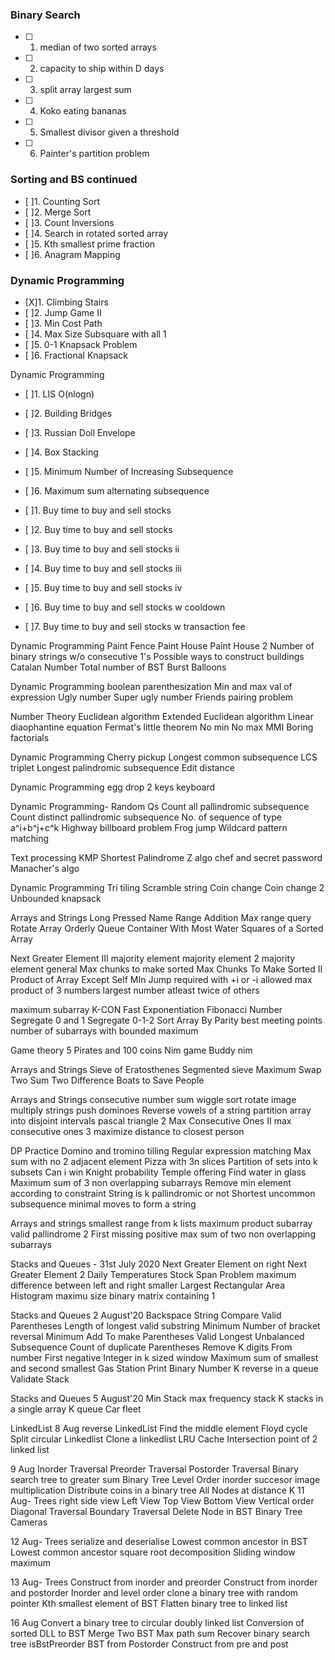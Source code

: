 ### Binary Search
- [ ] 1. median of two sorted arrays
- [ ] 2. capacity to ship within D days
- [ ] 3. split array largest sum
- [ ] 4. Koko eating bananas
- [ ] 5. Smallest divisor given a threshold
- [ ] 6. Painter's partition problem

### Sorting and BS continued
- [ ]1. Counting Sort
- [ ]2. Merge Sort 
- [ ]3. Count Inversions
- [ ]4. Search in rotated sorted array
- [ ]5. Kth smallest prime fraction 
- [ ]6. Anagram Mapping 

### Dynamic Programming
- [X]1. Climbing Stairs
- [ ]2. Jump Game II
- [ ]3. Min Cost Path
- [ ]4. Max Size Subsquare with all 1
- [ ]5. 0-1 Knapsack Problem
- [ ]6. Fractional Knapsack

Dynamic Programming
- [ ]1. LIS O(nlogn)
- [ ]2. Building Bridges 
- [ ]3. Russian Doll Envelope
- [ ]4. Box Stacking
- [ ]5. Minimum Number of Increasing Subsequence
- [ ]6. Maximum sum alternating subsequence 

- [ ]1. Buy time to buy and sell stocks 
- [ ]2. Buy time to buy and sell stocks
- [ ]3. Buy time to buy and sell stocks ii
- [ ]4. Buy time to buy and sell stocks iii
- [ ]5. Buy time to buy and sell stocks iv
- [ ]6. Buy time to buy and sell stocks w cooldown
- [ ]7. Buy time to buy and sell stocks w transaction fee

Dynamic Programming
Paint Fence 
Paint House
Paint House 2
Number of binary strings w/o consecutive 1's
Possible ways to construct buildings 
Catalan Number 
Total number of BST
Burst Balloons

Dynamic Programming 
boolean parenthesization
Min and max val of expression
Ugly number
Super ugly number
Friends pairing problem

Number Theory
Euclidean algorithm
Extended Euclidean algorithm
Linear diaophantine equation
Fermat's little theorem
No min No max
MMI
Boring factorials

Dynamic Programming
Cherry pickup
Longest common subsequence
LCS triplet
Longest palindromic subsequence
Edit distance

Dynamic Programming
egg drop
2 keys keyboard

Dynamic Programming- Random Qs
Count all pallindromic subsequence
Count distinct pallindromic subsequence
No. of sequence of type a^i+b^j+c^k
Highway billboard problem
Frog jump
Wildcard pattern matching

Text processing
KMP
Shortest Palindrome
Z algo
chef and secret password
Manacher's algo

Dynamic Programming
Tri tiling
Scramble string
Coin change 
Coin change 2
Unbounded knapsack

Arrays and Strings
Long Pressed Name
Range Addition
Max range query
Rotate Array
Orderly Queue
Container With Most Water
Squares of a Sorted Array


Next Greater Element III
majority element
majority element 2
majority element general
Max chunks to make sorted
Max Chunks To Make Sorted II
Product of Array Except Self
MIn Jump required with +i or -i allowed
max product of 3 numbers
largest number atleast twice of others


maximum subarray
K-CON
Fast Exponentiation
Fibonacci Number
Segregate 0 and 1
Segregate 0-1-2
Sort Array By Parity
best meeting points
number of subarrays with bounded maximum

Game theory
5 Pirates and 100 coins
Nim game
Buddy nim

Arrays and Strings
Sieve of Eratosthenes
Segmented sieve
Maximum Swap
Two Sum
Two Difference
Boats to Save People

Arrays and Strings
consecutive number sum
wiggle sort
rotate image
multiply strings
push dominoes
Reverse vowels of a string
partition array into disjoint intervals
pascal triangle 2
Max Consecutive Ones II
max consecutive ones 3
maximize distance to closest person

DP Practice
Domino and tromino tilling
Regular expression matching
Max sum with no 2 adjacent element
Pizza with 3n slices
Partition of sets into k subsets
Can i win
Knight probability
Temple offering
Find water in glass
Maximum sum of 3 non overlapping subarrays
Remove min element according to constraint
String is k pallindromic or not
Shortest uncommon subsequence
minimal moves to form a string

Arrays and strings
smallest range from k lists
maximum product subarray
valid pallindrome 2
First missing positive
max sum of two non overlapping subarrays

Stacks and Queues - 31st July 2020
Next Greater Element on right
Next Greater Element 2
Daily Temperatures
Stock Span Problem
maximum difference between left and right smaller
Largest Rectangular Area Histogram
maximu size binary matrix containing 1

Stacks and Queues 2 August'20
Backspace String Compare
Valid Parentheses
Length of longest valid substring
Minimum Number of bracket reversal
Minimum Add To make Parentheses Valid
Longest Unbalanced Subsequence
Count of duplicate Parentheses
Remove K digits From number
First negative Integer in k sized window
Maximum sum of smallest and second smallest
Gas Station
Print Binary Number
K reverse in a queue
Validate Stack

Stacks and Queues 5 August'20
Min Stack
max frequency stack
K stacks in a single array
K queue
Car fleet

LinkedList
8 Aug
reverse LinkedList
Find the middle element
Floyd cycle
Split circular Linkedlist
Clone a linkedlist
LRU Cache
Intersection point of 2 linked list

9 Aug
Inorder Traversal
Preorder Traversal
Postorder Traversal
Binary search tree to greater sum
Binary Tree Level Order
inorder succesor
image multiplication
Distribute coins in a binary tree
All Nodes at distance K
11 Aug- Trees
right side view
Left View
Top View
Bottom View
Vertical order
Diagonal Traversal
Boundary Traversal
Delete Node in BST
Binary Tree Cameras

12 Aug- Trees
serialize and deserialise
Lowest common ancestor in BST
Lowest common ancestor
square root decomposition
Sliding window maximum

13 Aug- Trees
Construct from inorder and preorder
Construct from inorder and postorder
Inorder and level order
clone a binary tree with random pointer
Kth smallest element of BST
Flatten binary tree to linked list

16 Aug
Convert a binary tree to circular doubly linked list
Conversion of sorted DLL to BST
Merge Two BST
Max path sum
Recover binary search tree
isBstPreorder
BST from Postorder
Construct from pre and post